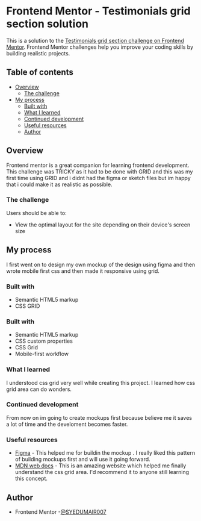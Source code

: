 # Frontend Mentor - Testimonials grid section solution

This is a solution to the [Testimonials grid section challenge on Frontend Mentor](https://www.frontendmentor.io/challenges/testimonials-grid-section-Nnw6J7Un7). Frontend Mentor challenges help you improve your coding skills by building realistic projects. 

## Table of contents

- [Overview](#overview)
  - [The challenge](#the-challenge)
- [My process](#my-process)
  - [Built with](#built-with)
  - [What I learned](#what-i-learned)
  - [Continued development](#continued-development)
  - [Useful resources](#useful-resources)
  - [Author](#author)

## Overview
Frontend mentor is a great companion for learning frontend development. This challenge was TRICKY as it had to be done with GRID and this was my first time using GRID and i didnt had the figma or sketch files but im happy that i could make it as realistic as possible.

### The challenge

Users should be able to:

- View the optimal layout for the site depending on their device's screen size


## My process
I first went on to design my own mockup of the design using figma and then wrote mobile first css and then made it responsive using grid.
### Built with

- Semantic HTML5 markup
- CSS GRID

### Built with

- Semantic HTML5 markup
- CSS custom properties
- CSS Grid
- Mobile-first workflow

### What I learned

I understood css grid very well while creating this project. I learned how css grid area can do wonders.

### Continued development

From now on im going to create mockups first because believe me it saves a lot of time and the develoment becomes faster.

### Useful resources

- [Figma](https://www.figma.com) - This helped me for buildin the mockup . I really liked this pattern of building mockups first and will use it going forward.
- [MDN web docs](https://developer.mozilla.org/en-US/) - This is an amazing website which helped me finally understand the css grid area. I'd recommend it to anyone still learning this concept.

## Author

- Frontend Mentor -[@SYEDUMAIR007](https://www.frontendmentor.io/profile/SYEDUMAIR007)

